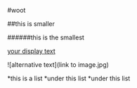 #woot

##this is smaller

######this is the smallest

[your display text](http://www.google.com)

![alternative text](link to image.jpg)

*this is a list
 *under this list
  *under this list
